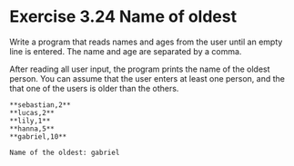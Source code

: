 # Exercise 3.24 Name of oldest

Write a program that reads names and ages from the user until an empty line is entered. The name and age are separated by a comma.

After reading all user input, the program prints the name of the oldest person. You can assume that the user enters at least one person, and the that one of the users is older than the others.

```plaintext
**sebastian,2**
**lucas,2**
**lily,1**
**hanna,5**
**gabriel,10**

Name of the oldest: gabriel
```
